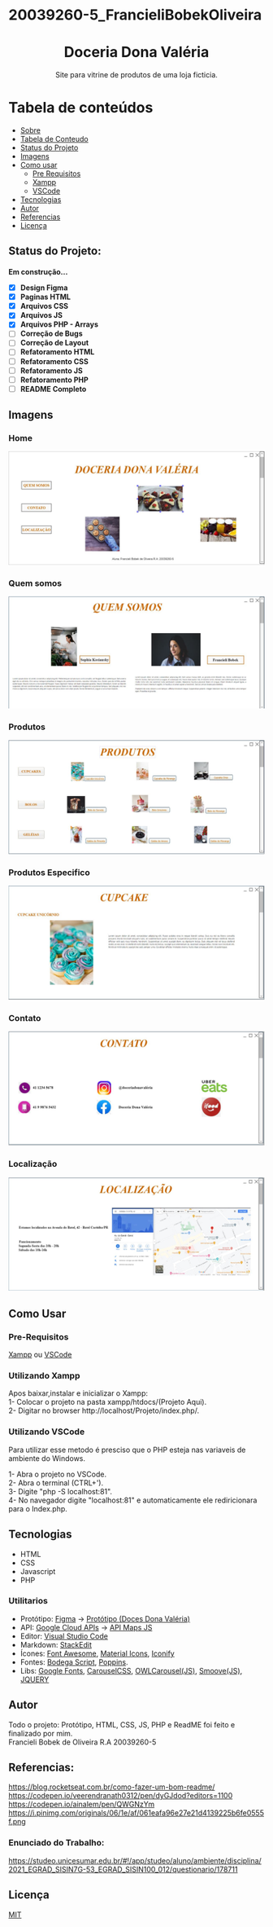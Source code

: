 # 20039260-5_FrancieliBobekOliveira
<h1 align="center"> Doceria Dona Valéria </h1>

<p align="center">Site para vitrine de produtos de uma loja ficticia.</p>  

Tabela de conteúdos
=================
<!--ts-->
   * [Sobre](#sobre)
   * [Tabela de Conteudo](#tabela-de-conteudo)
   * [Status do Projeto](#status-do-projeto)
   * [Imagens](#imagens)
   * [Como usar](#como-usar)
      * [Pre Requisitos](#pre-requisitos)
      * [Xampp](#Utilizando-Xampp)
      * [VSCode](#utilizando-vscode)
   * [Tecnologias](#tecnologias)
   * [Autor](#autor)
   * [Referencias](#referencias)
   * [Licença](#licença)
<!--te-->  

## Status do Projeto:
<h4> 
    Em construção...
 
- [x] Design Figma
- [x] Paginas HTML
- [x] Arquivos CSS
- [x] Arquivos JS
- [x] Arquivos PHP - Arrays
- [ ] Correção de Bugs
- [ ] Correção de Layout
- [ ] Refatoramento HTML
- [ ] Refatoramento CSS
- [ ] Refatoramento JS
- [ ] Refatoramento PHP
- [ ] README Completo

</h4>

## Imagens 
### Home 

<img alt="Home" title="#Home" src="https://github.com/FrancieliBobek/20039260-5_Francieli_Bobek_De_Oliveira/blob/main/IMAGES/HOME.JPG" />

### Quem somos

<img alt="Quem-Somos" title="# Quem Somos" src="https://github.com/FrancieliBobek/20039260-5_Francieli_Bobek_De_Oliveira/blob/main/IMAGES/Quem%20somos.JPG" />

### Produtos

<img alt="Produtos" title="#Produtos" src="https://github.com/FrancieliBobek/20039260-5_Francieli_Bobek_De_Oliveira/blob/main/IMAGES/Produtos.JPG" />  
  
### Produtos Especifico

<img alt="Produtos-Especifico" title="#Produto Especifico" src="https://github.com/FrancieliBobek/20039260-5_Francieli_Bobek_De_Oliveira/blob/main/IMAGES/Produto%20especifico.JPG" />  

### Contato

<img alt="Contato" title="#Contato" src="https://github.com/FrancieliBobek/20039260-5_Francieli_Bobek_De_Oliveira/blob/main/IMAGES/Contato.JPG "/>  
                                         
### Localização

<img alt="Localização" title="#Localização" src="https://github.com/FrancieliBobek/20039260-5_Francieli_Bobek_De_Oliveira/blob/main/IMAGES/Localiza%C3%A7%C3%A3o.JPG "/> 

                                         
## Como Usar

### Pre-Requisitos

[Xampp](https://www.apachefriends.org/pt_br/download.html) ou [VSCode](https://code.visualstudio.com/)


### Utilizando Xampp 

Apos baixar,instalar e inicializar o Xampp:  
1- Colocar o projeto na pasta xampp/htdocs/(Projeto Aqui).  
2- Digitar no browser http://localhost/Projeto/index.php/.

### Utilizando VSCode

Para utilizar esse metodo é presciso que o PHP esteja nas variaveis de ambiente do Windows.

1- Abra o projeto no VSCode.  
2- Abra o terminal (CTRL+').  
3- Digite "php -S localhost:81".  
4- No navegador digite "localhost:81" e automaticamente ele rediricionara para o Index.php.  


## Tecnologias
- HTML
- CSS
- Javascript
- PHP

### Utilitarios 

- Protótipo: [Figma](https://www.figma.com/) → [Protótipo (Doces Dona Valéria)](https://www.figma.com/file/n6kZSO4krcFkQAgb3YSZww/Untitled?node-id=0%3A1)
- API: [Google Cloud APIs](https://cloud.google.com/apis?hl=en) → [API Maps JS](https://developers.google.com/maps/documentation/javascript/overview?hl=pt-br)
- Editor: [Visual Studio Code](https://code.visualstudio.com/)
- Markdown: [StackEdit](https://stackedit.io/)
- Ícones: [Font Awesome](https://fontawesome.com/icons), [Material Icons](https://fonts.google.com/icons), [Iconify](https://iconify.design/)
- Fontes: [Bodega Script](https://br.maisfontes.com/bodega-script), [Poppins](https://fonts.google.com/specimen/Poppins).
- Libs: [Google Fonts](https://fonts.google.com/), [CarouselCSS](https://owlcarousel2.github.io/OwlCarousel2/), [OWLCarousel(JS)](https://owlcarousel2.github.io/OwlCarousel2/), [Smoove(JS)](https://smoove.js.org/), [JQUERY](https://jquery.com/)

## Autor

Todo o projeto: Protótipo, HTML, CSS, JS, PHP e ReadME foi feito e finalizado por mim.  
Francieli Bobek de Oliveira R.A 20039260-5


## Referencias:  
https://blog.rocketseat.com.br/como-fazer-um-bom-readme/         
https://codepen.io/veerendranath0312/pen/dyGJdod?editors=1100  
https://codepen.io/ainalem/pen/QWGNzYm  
https://i.pinimg.com/originals/06/1e/af/061eafa96e27e21d4139225b6fe0555f.png  

### Enunciado do Trabalho:
https://studeo.unicesumar.edu.br/#!/app/studeo/aluno/ambiente/disciplina/2021_EGRAD_SISIN7G-53_EGRAD_SISIN100_012/questionario/178711  

## Licença
[MIT](https://github.com/FrancieliBobek/20039260-5_Francieli_Bobek_De_Oliveira/blob/main/LICENSE)

